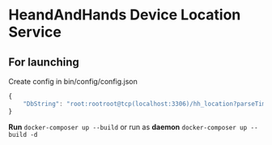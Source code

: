 # HeandAndHands Device Location Service

## For launching

Create config in bin/config/config.json
```javascript
{
    "DbString": "root:rootroot@tcp(localhost:3306)/hh_location?parseTime=true"
}
```
 **Run** `docker-composer up --build` or run as **daemon** `docker-composer up --build -d`
